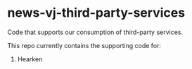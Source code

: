# news-vj-third-party-services
Code that supports our consumption of third-party services.

This repo currently contains the supporting code for:
1. Hearken
